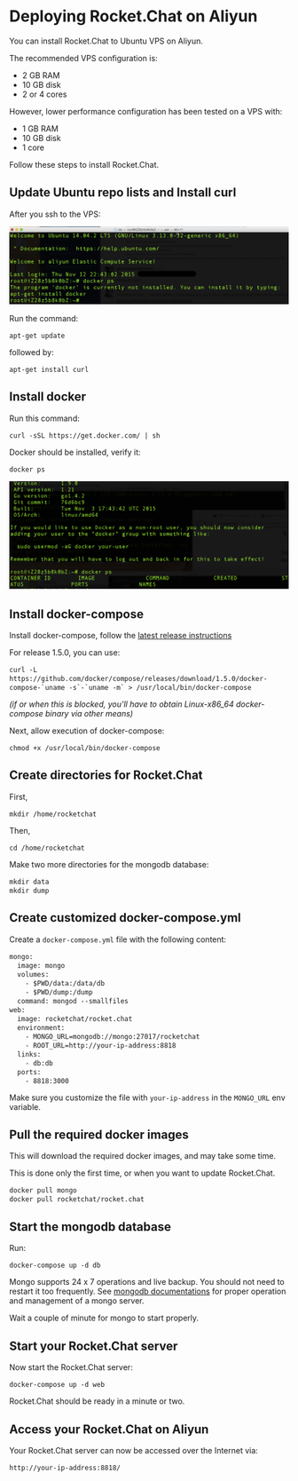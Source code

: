 # Deploying Rocket.Chat on Aliyun

You can install Rocket.Chat to Ubuntu VPS on Aliyun.

The recommended VPS configuration is:

* 2 GB RAM
* 10 GB disk
* 2 or 4 cores

However, lower performance configuration has been tested on a VPS with:

* 1 GB RAM
* 10 GB disk
* 1 core

Follow these steps to install Rocket.Chat.

## Update Ubuntu repo lists and Install curl

After you ssh to the VPS:

![aliyun shell](https://raw.githubusercontent.com/Sing-Li/bbug/master/images/aliyun1.png)

Run the command:

```
apt-get update
```

followed by:

```
apt-get install curl
```

## Install docker

Run this command:

```
curl -sSL https://get.docker.com/ | sh
```

Docker should be installed, verify it:

```
docker ps
```

![aliyun docker verify](https://raw.githubusercontent.com/Sing-Li/bbug/master/images/aliyun2.png)


## Install docker-compose

Install docker-compose, follow the [latest release instructions](https://github.com/docker/compose/releases)

For release 1.5.0, you can use:

```
curl -L https://github.com/docker/compose/releases/download/1.5.0/docker-compose-`uname -s`-`uname -m` > /usr/local/bin/docker-compose
```
*(if or when this is blocked, you'll have to obtain Linux-x86_64 docker-compose binary via other means)*

Next, allow execution of docker-compose:

```
chmod +x /usr/local/bin/docker-compose
```

## Create directories for Rocket.Chat

First,

```
mkdir /home/rocketchat
```

Then,

```
cd /home/rocketchat
```

Make two more directories for the mongodb database:

```
mkdir data
mkdir dump
```
## Create customized docker-compose.yml

Create a `docker-compose.yml` file with the following content:

```
mongo:
  image: mongo
  volumes:
    - $PWD/data:/data/db
    - $PWD/dump:/dump
  command: mongod --smallfiles
web:
  image: rocketchat/rocket.chat
  environment:
    - MONGO_URL=mongodb://mongo:27017/rocketchat
    - ROOT_URL=http://your-ip-address:8818
  links:
    - db:db
  ports:
    - 8818:3000
```
Make sure you customize the file with `your-ip-address` in the `MONGO_URL` env variable.

## Pull the required docker images

This will download the required docker images, and may take some time.

This is done only the first time, or when you want to update Rocket.Chat.

```
docker pull mongo
docker pull rocketchat/rocket.chat
```

## Start the mongodb database

Run:

```
docker-compose up -d db
```

Mongo supports 24 x 7 operations and live backup.  You should not need to restart it too frequently.  See  [mongodb documentations](https://docs.mongodb.org/manual/) for proper operation and management of a mongo server.

Wait a couple of minute for mongo to start properly.

## Start your Rocket.Chat server

Now start the Rocket.Chat server:

```
docker-compose up -d web
```

Rocket.Chat should be ready in a minute or two.

## Access your Rocket.Chat on Aliyun

Your Rocket.Chat server can now be accessed over the Internet via:

```
http://your-ip-address:8818/
```


